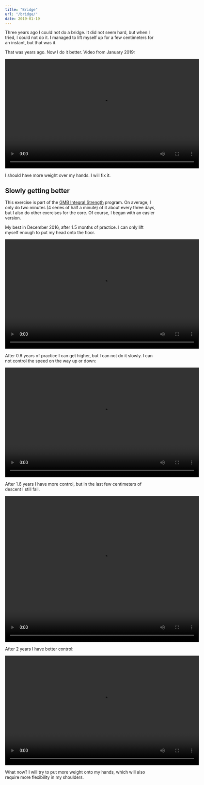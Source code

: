 ```yaml
---
title: "Bridge"
url: "/bridge/"
date: 2019-01-19
---
```


Three years ago I could not do a bridge. It did not seem hard,
but when I tried, I could not do it. I managed to lift
myself up for a few centimeters for an instant, but that was it.

That was years ago. Now I do it better. Video from January 2019:

<video width="640" height="360" controls>
<source src="/bridge/201901.s.mp4" type="video/mp4">
[Bridge, January 2019, video](/bridge/201901.s.mp4)
</video>

I should have more weight over my hands. I will fix it.

 
Slowly getting better
---------------------

This exercise is part of the 
[GMB Integral Strength](https://gmb.io/is/) program. 
On average, I only do two minutes (4 series of half a minute) of it about 
every three days, but I also do other exercises for the core.
Of course, I began with an easier version.

My best in December 2016, after 1.5 months of practice.
I can only lift myself enough to put my head onto the floor.

<video width="640" height="360" controls>
<source src="/bridge/201612.mp4" type="video/mp4">
[Bridge, December 2016, video](/bridge/201612.mp4)
</video>

After 0.6 years of practice I can get higher, but I can not do
it slowly. I can not control the speed on the way up or down:

<video width="640" height="360" controls>
<source src="/bridge/201707.s.mp4" type="video/mp4">
[Bridge, July 2017, video](/bridge/201707.s.mp4)
</video>

After 1.6 years I have more control, but in the last few centimeters of
descent I still fall.

<video width="640" height="480" controls>
<source src="/bridge/201808.s.mp4" type="video/mp4">
[Bridge, August 2018, video](/bridge/201808.s.mp4)
</video>

After 2 years I have better control:

<video width="640" height="360" controls>
<source src="/bridge/201901.s.mp4" type="video/mp4">
[Bridge, januar 2019, video](/bridge/201901.s.mp4)
</video>

What now? I will try to put more weight onto my hands, which will
also require more flexibility in my shoulders.
